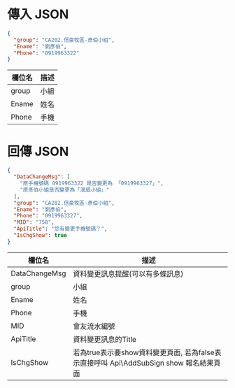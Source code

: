 <div><h1>傳入 JSON</h1></div>

```json
{
  "group": "CA202.信豪牧區-彥伯小組",
  "Ename": "劉彥伯",
  "Phone": "0919963322"
}
```

欄位名 | 描述 
---------|----------
group | 小組
Ename | 姓名
Phone | 手機


<div><h1>回傳 JSON</h1></div>

```json
{
  "DataChangeMsg": [
    "原手機號碼 0919963322 是否變更為 「0919963327」",
    "原彥伯小組是否變更為「漢威小組」"
  ],
  "group": "CA202.信豪牧區-彥伯小組",
  "Ename": "劉彥伯",
  "Phone": "0919963327",
  "MID": "758",
  "ApiTitle": "您有變更手機號碼？",
  "IsChgShow": true
}
```

欄位名 | 描述 
---------|----------
DataChangeMsg | 資料變更訊息提醒(可以有多條訊息)
group | 小組
Ename | 姓名
Phone | 手機
MID | 會友流水編號
ApiTitle | 資料變更訊息的Title
IsChgShow | 若為true表示要show資料變更頁面, 若為false表示直接呼叫 Api\AddSubSign show 報名結果頁面